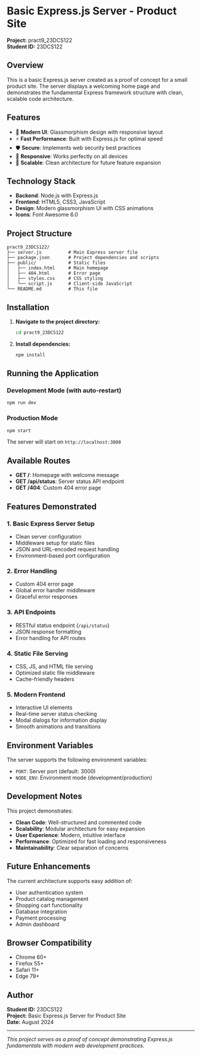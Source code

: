 # Basic Express.js Server - Product Site

**Project:** pract9_23DCS122  
**Student ID:** 23DCS122

## Overview

This is a basic Express.js server created as a proof of concept for a small product site. The server displays a welcoming home page and demonstrates the fundamental Express framework structure with clean, scalable code architecture.

## Features

- 🚀 **Modern UI**: Glassmorphism design with responsive layout
- ⚡ **Fast Performance**: Built with Express.js for optimal speed
- 🛡️ **Secure**: Implements web security best practices
- 📱 **Responsive**: Works perfectly on all devices
- 🔧 **Scalable**: Clean architecture for future feature expansion

## Technology Stack

- **Backend**: Node.js with Express.js
- **Frontend**: HTML5, CSS3, JavaScript
- **Design**: Modern glassmorphism UI with CSS animations
- **Icons**: Font Awesome 6.0

## Project Structure

```
pract9_23DCS122/
├── server.js          # Main Express server file
├── package.json       # Project dependencies and scripts
├── public/            # Static files
│   ├── index.html     # Main homepage
│   ├── 404.html       # Error page
│   ├── styles.css     # CSS styling
│   └── script.js      # Client-side JavaScript
└── README.md          # This file
```

## Installation

1. **Navigate to the project directory:**
   ```bash
   cd pract9_23DCS122
   ```

2. **Install dependencies:**
   ```bash
   npm install
   ```

## Running the Application

### Development Mode (with auto-restart)
```bash
npm run dev
```

### Production Mode
```bash
npm start
```

The server will start on `http://localhost:3000`

## Available Routes

- **GET /**: Homepage with welcome message
- **GET /api/status**: Server status API endpoint
- **GET /404**: Custom 404 error page

## Features Demonstrated

### 1. Basic Express Server Setup
- Clean server configuration
- Middleware setup for static files
- JSON and URL-encoded request handling
- Environment-based port configuration

### 2. Error Handling
- Custom 404 error page
- Global error handler middleware
- Graceful error responses

### 3. API Endpoints
- RESTful status endpoint (`/api/status`)
- JSON response formatting
- Error handling for API routes

### 4. Static File Serving
- CSS, JS, and HTML file serving
- Optimized static file middleware
- Cache-friendly headers

### 5. Modern Frontend
- Interactive UI elements
- Real-time server status checking
- Modal dialogs for information display
- Smooth animations and transitions

## Environment Variables

The server supports the following environment variables:

- `PORT`: Server port (default: 3000)
- `NODE_ENV`: Environment mode (development/production)

## Development Notes

This project demonstrates:
- **Clean Code**: Well-structured and commented code
- **Scalability**: Modular architecture for easy expansion
- **User Experience**: Modern, intuitive interface
- **Performance**: Optimized for fast loading and responsiveness
- **Maintainability**: Clear separation of concerns

## Future Enhancements

The current architecture supports easy addition of:
- User authentication system
- Product catalog management
- Shopping cart functionality
- Database integration
- Payment processing
- Admin dashboard

## Browser Compatibility

- Chrome 60+
- Firefox 55+
- Safari 11+
- Edge 79+

## Author

**Student ID:** 23DCS122  
**Project:** Basic Express.js Server for Product Site  
**Date:** August 2024

---

*This project serves as a proof of concept demonstrating Express.js fundamentals with modern web development practices.*
